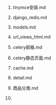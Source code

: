 1. tinymce安装.md

2. django_redis.md

3. models.md

4. url_views_html.md

5. celery邮箱.md

6. celery静态页面.md

7. cache.md

8. detail.md

9. 商品分类.md

10. 

    

    

    

    